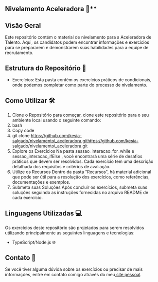 ## Nivelamento Aceleradora 🚀**
## <a name="_l2g4ke1s7xg"></a>**Visão Geral**
Este repositório contém o material de nivelamento para a Aceleradora de Talento. Aqui, os candidatos podem encontrar informações e exercícios para se prepararem e demonstrarem suas habilidades para a equipe de recrutamento.
## <a name="_bzspjwij85tx"></a>**Estrutura do Repositório 📁**
- Exercícios: Esta pasta contém os exercícios práticos de condicionais, onde podemos completar como parte do processo de nivelamento.
## <a name="_5idhen12rtw9"></a>**Como Utilizar 🛠️**
1. Clone o Repositório para começar, clone este repositório para o seu ambiente local usando o seguinte comando:
1. bash
1. Copy code
1. git clone https://github.com/kesia-salgado/nivelamento\_aceleradora.githttps://github.com/kesia-salgado/nivelamento\_aceleradora.git
1. Explore os Exercícios Na pasta sessao\_interacao\_for\_while e sessao\_interacao\_ifElse , você encontrará uma série de desafios práticos que devem ser resolvidos. Cada exercício tem uma descrição detalhada dos requisitos e critérios de avaliação.
1. Utilize os Recursos Dentro da pasta "Recursos", há material adicional que pode ser útil para a resolução dos exercícios, como referências, documentações e exemplos.
1. Submeta suas Soluções Após concluir os exercícios, submeta suas soluções seguindo as instruções fornecidas no arquivo README de cada exercício.
## <a name="_81kd1jfjfhsr"></a>**Linguagens Utilizadas 💻**
Os exercícios deste repositório são projetados para serem resolvidos utilizando principalmente as seguintes linguagens e tecnologias:

- TypeScript/Node.js 🌐
## <a name="_viy8f1fdo5s2"></a>**Contato 📧**
Se você tiver alguma dúvida sobre os exercícios ou precisar de mais informações, entre em contato comigo através do meu[ ](https://kesiasalgado.netlify.app/)[site pessoal](https://kesiasalgado.netlify.app/).
